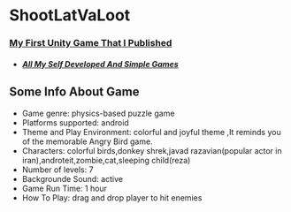 # ShootLatVaLoot
### [My First Unity Game That I Published](https://sanyamasoudi.itch.io/shootlatvaloot)
- ##### [All My Self Developed And Simple Games](https://sanyamasoudi.itch.io/)
## Some Info About Game

- Game genre: physics-based puzzle game
- Platforms supported: android
- Theme and Play Environment: colorful and joyful theme ,It reminds you of the memorable Angry Bird game. 
- Characters: colorful birds,donkey shrek,javad razavian(popular actor in iran),androteit,zombie,cat,sleeping child(reza)
- Number of levels: 7
- Backgrounde Sound: active
- Game Run Time: 1 hour
- How To Play: drag and drop player to hit enemies


